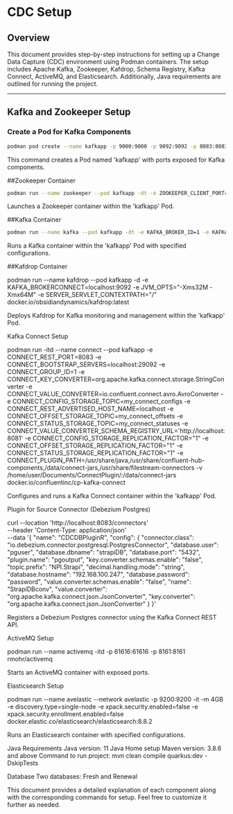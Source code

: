 # CDC Setup

## Overview
This document provides step-by-step instructions for setting up a Change Data Capture (CDC) environment using Podman containers. The setup includes Apache Kafka, Zookeeper, Kafdrop, Schema Registry, Kafka Connect, ActiveMQ, and Elasticsearch. Additionally, Java requirements are outlined for running the project.

---

## Kafka and Zookeeper Setup

### Create a Pod for Kafka Components

```bash
podman pod create --name kafkapp -p 9000:9000 -p 9092:9092 -p 8083:8083 -p 2181:2181 -p 29092:29092
```

This command creates a Pod named 'kafkapp' with ports exposed for Kafka components.

##Zookeeper Container

```bash
podman run --name zookeeper --pod kafkapp -dt -e ZOOKEEPER_CLIENT_PORT=2181 -e ZOOKEEPER_TICK_TIME=2000 confluentinc/cp-zookeeper:7.3.2
```

Launches a Zookeeper container within the 'kafkapp' Pod.

##Kafka Container

``` bash
podman run --name kafka --pod kafkapp -dt -e KAFKA_BROKER_ID=1 -e KAFKA_ZOOKEEPER_CONNECT=localhost:2181 -e KAFKA_LISTENER_SECURITY_PROTOCOL_MAP=PLAINTEXT:PLAINTEXT,PLAINTEXT_INTERNAL:PLAINTEXT -e KAFKA_ADVERTISED_LISTENERS=PLAINTEXT://localhost:9092,PLAINTEXT_INTERNAL://localhost:29092 -e KAFKA_OFFSETS_TOPIC_REPLICATION_FACTOR=1 -e KAFKA_TRANSACTION_STATE_LOG_MIN_ISR=1 -e KAFKA_TRANSACTION_STATE_LOG_REPLICATION_FACTOR=1 -e TOPIC_AUTO_CREATE=true confluentinc/cp-kafka:7.3.2
```

Runs a Kafka container within the 'kafkapp' Pod with specified configurations.

##Kafdrop Container

podman run --name kafdrop --pod kafkapp -d -e KAFKA_BROKERCONNECT=localhost:9092 -e JVM_OPTS="-Xms32M -Xmx64M" -e SERVER_SERVLET_CONTEXTPATH="/" docker.io/obsidiandynamics/kafdrop:latest

Deploys Kafdrop for Kafka monitoring and management within the 'kafkapp' Pod.

Kafka Connect Setup

podman run -itd --name connect --pod kafkapp -e CONNECT_REST_PORT=8083 -e CONNECT_BOOTSTRAP_SERVERS=localhost:29092 -e CONNECT_GROUP_ID=1 -e CONNECT_KEY_CONVERTER=org.apache.kafka.connect.storage.StringConverter -e CONNECT_VALUE_CONVERTER=io.confluent.connect.avro.AvroConverter -e CONNECT_CONFIG_STORAGE_TOPIC=my_connect_configs -e CONNECT_REST_ADVERTISED_HOST_NAME=localhost -e CONNECT_OFFSET_STORAGE_TOPIC=my_connect_offsets -e CONNECT_STATUS_STORAGE_TOPIC=my_connect_statuses -e CONNECT_VALUE_CONVERTER_SCHEMA_REGISTRY_URL='http://localhost:8081' -e   CONNECT_CONFIG_STORAGE_REPLICATION_FACTOR="1" -e CONNECT_OFFSET_STORAGE_REPLICATION_FACTOR="1" -e CONNECT_STATUS_STORAGE_REPLICATION_FACTOR="1" -e CONNECT_PLUGIN_PATH=/usr/share/java,/usr/share/confluent-hub-components,/data/connect-jars,/usr/share/filestream-connectors -v /home/user/Documents/ConnectPlugin/:/data/connect-jars docker.io/confluentinc/cp-kafka-connect


Configures and runs a Kafka Connect container within the 'kafkapp' Pod.


Plugin for Source Connector (Debezium Postgres)


curl --location 'http://localhost:8083/connectors' \
--header 'Content-Type: application/json' \
--data '{
    "name": "CDCDBPluginR",
    "config": {
    "connector.class": "io.debezium.connector.postgresql.PostgresConnector",
    "database.user": "pguser",
    "database.dbname": "strapiDB",
    "database.port": "5432",
    "plugin.name": "pgoutput",
    "key.converter.schemas.enable": "false",
    "topic.prefix": "NPI.Strapi",
    "decimal.handling.mode": "string",
    "database.hostname": "192.168.100.247",
    "database.password": "password",
    "value.converter.schemas.enable": "false",
    "name": "StrapiDBconv",
    "value.converter": "org.apache.kafka.connect.json.JsonConverter",
    "key.converter": "org.apache.kafka.connect.json.JsonConverter"
  }
}'


Registers a Debezium Postgres connector using the Kafka Connect REST API.


ActiveMQ Setup


podman run --name activemq -itd  -p 61616:61616 -p 8161:8161 rmohr/activemq

Starts an ActiveMQ container with exposed ports.


Elasticsearch Setup


podman run --name avelastic --network avelastic -p 9200:9200 -it -m 4GB -e discovery.type=single-node -e xpack.security.enabled=false -e xpack.security.enrollment.enabled=false docker.elastic.co/elasticsearch/elasticsearch:8.8.2

Runs an Elasticsearch container with specified configurations.


Java Requirements
Java version: 11
Java Home setup
Maven version: 3.8.6 and above
Command to run project: mvn clean compile quarkus:dev -DskipTests

Database
Two databases: Fresh and Renewal


This document provides a detailed explanation of each component along with the corresponding commands for setup. Feel free to customize it further as needed.

